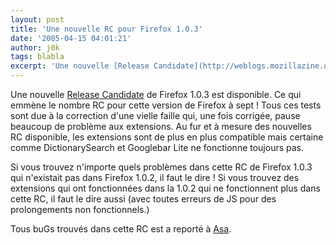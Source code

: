 ```yaml
---
layout: post
title: 'Une nouvelle RC pour Firefox 1.0.3'
date: '2005-04-15 04:01:21'
author: j0k
tags: blabla
excerpt: 'Une nouvelle [Release Candidate](http://weblogs.mozillazine.org/asa/archives/007945.html) de Firefox 1.0.3 est disponible.   Ce qui emmène le nombre RC pour cette version de Firefox à sept !   )   Tous ces tests sont due à la correction d''une vielle faille qui, une fois corrigée, pause beaucoup de problème aux extensions. Au fur et à mesure des      ...'
---
```


Une nouvelle [Release Candidate](http://weblogs.mozillazine.org/asa/archives/007945.html) de Firefox 1.0.3 est disponible.   Ce qui emmène le nombre RC pour cette version de Firefox à sept !      Tous ces tests sont due à la correction d'une vielle faille qui, une fois corrigée, pause beaucoup de problème aux extensions. Au fur et à mesure des nouvelles RC disponible, les extensions sont de plus en plus compatible mais certaine comme DictionarySearch et Googlebar Lite ne fonctionne toujours pas.

Si vous trouvez n'importe quels problèmes dans cette RC de Firefox 1.0.3 qui n'existait pas dans Firefox 1.0.2, il faut le dire ! Si vous trouvez des extensions qui ont fonctionnées dans la 1.0.2 qui ne fonctionnent plus dans cette RC, il faut le dire aussi (avec toutes erreurs de JS pour des prolongements non fonctionnels.)

Tous buGs trouvés dans cette RC est a reporté à [Asa](http://weblogs.mozillazine.org/asa/archives/007945.html).
